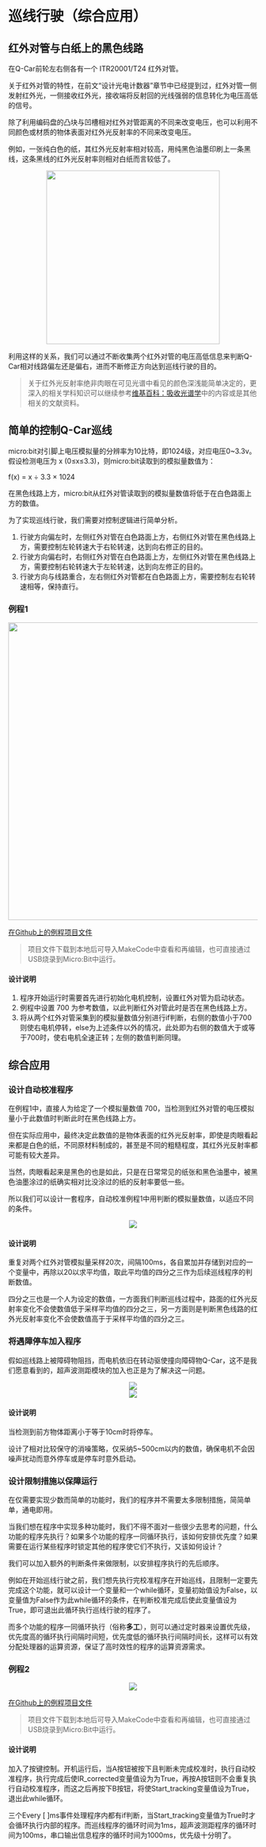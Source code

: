 # 巡线行驶（综合应用）

## 红外对管与白纸上的黑色线路

在Q-Car前轮左右侧各有一个 ITR20001/T24 红外对管。

关于红外对管的特性，在前文“设计光电计数器”章节中已经提到过，红外对管一侧发射红外光，一侧接收红外光，接收端将反射回的光线强弱的信息转化为电压高低的信号。

除了利用编码盘的凸块与凹槽相对红外对管距离的不同来改变电压，也可以利用不同颜色或材质的物体表面对红外光反射率的不同来改变电压。

例如，一张纯白色的纸，其红外光反射率相对较高，用纯黑色油墨印刷上一条黑线，这条黑线的红外光反射率则相对白纸而言较低了。

<div align=center>
<img src="../assets/Infrared_tube_pair_2.png" width="350"/>
</div>

利用这样的关系，我们可以通过不断收集两个红外对管的电压高低信息来判断Q-Car相对线路偏左还是偏右，进而不断修正方向达到巡线行驶的目的。

> 关于红外光反射率绝非肉眼在可见光谱中看见的颜色深浅能简单决定的，更深入的相关学科知识可以继续参考[维基百科：吸收光谱学](https://zh.wikipedia.org/wiki/%E5%90%B8%E6%94%B6%E5%85%89%E8%B0%B1%E5%AD%A6)中的内容或是其他相关的文献资料。

## 简单的控制Q-Car巡线

micro:bit对引脚上电压模拟量的分辨率为10比特，即1024级，对应电压0~3.3v。假设检测电压为 x (0≤x≤3.3)，则micro:bit读取到的模拟量数值为：

f(x) = x ÷ 3.3 × 1024

在黑色线路上方，micro:bit从红外对管读取到的模拟量数值将低于在白色路面上方的数值。

为了实现巡线行驶，我们需要对控制逻辑进行简单分析。

1. 行驶方向偏左时，左侧红外对管在白色路面上方，右侧红外对管在黑色线路上方，需要控制左轮转速大于右轮转速，达到向右修正的目的。
2. 行驶方向偏右时，右侧红外对管在白色路面上方，左侧红外对管在黑色线路上方，需要控制右轮转速大于左轮转速，达到向左修正的目的。
3. 行驶方向与线路重合，左右侧红外对管都在白色路面上方，需要控制左右轮转速相等，保持直行。

### 例程1

<div align=center>
<img src="../assets/microbit-Q-car_Line_tracking_easy.png" width="600"/>
</div>

[在Github上的例程项目文件](https://github.com/Wind-stormger/Makecode/blob/master/microbit-Q-car_Line_tracking_easy.hex)

> 项目文件下载到本地后可导入MakeCode中查看和再编辑，也可直接通过USB烧录到Micro:Bit中运行。

#### 设计说明

1. 程序开始运行时需要首先进行初始化电机控制，设置红外对管为启动状态。
2. 例程中设置 700 为参考数值，以此判断红外对管此时是否在黑色线路上方。
3. 将从两个红外对管采集到的模拟量数值分别进行if判断，右侧的数值小于700则使右电机停转，else为上述条件以外的情况，此处即为右侧的数值大于或等于700时，使右电机全速正转；左侧的数值判断同理。

## 综合应用

### 设计自动校准程序

在例程1中，直接人为给定了一个模拟量数值 700，当检测到红外对管的电压模拟量小于此数值时判断此时在黑色线路上方。

但在实际应用中，最终决定此数值的是物体表面的红外光反射率，即使是肉眼看起来都是白色的纸，不同原材料制成的，甚至是不同的粗糙程度，其红外光反射率都可能有较大差异。

当然，肉眼看起来是黑色的也是如此，只是在日常常见的纸张和黑色油墨中，被黑色油墨涂过的纸确实相对比没涂过的纸的反射率要低一些。

所以我们可以设计一套程序，自动校准例程1中用判断的模拟量数值，以适应不同的条件。

<div align=center>
<img src="../assets/microbit-Q-car_Line_tracking_2.png"/>
</div>

#### 设计说明

重复对两个红外对管模拟量采样20次，间隔100ms，各自累加并存储到对应的一个变量中，再除以20以求平均值，取此平均值的四分之三作为后续巡线程序的判断数值。

四分之三也是一个人为设定的数值，一方面我们判断巡线过程中，路面的红外光反射率变化不会使数值低于采样平均值的四分之三，另一方面则是判断黑色线路的红外光反射率变化不会使数值高于于采样平均值的四分之三。

### 将遇障停车加入程序

假如巡线路上被障碍物阻挡，而电机依旧在转动驱使撞向障碍物Q-Car，这不是我们愿意看到的，超声波测距模块的加入也正是为了解决这一问题。


<div align=center>
<img src="../assets/microbit-Q-car_Line_tracking_3.png"/>
</div>

<div align=center>
<img src="../assets/microbit-Q-car_Line_tracking_4.png"/>
</div>

#### 设计说明

当检测到前方物体距离小于等于10cm时将停车。

设计了相对比较保守的消噪策略，仅采纳5~500cm以内的数值，确保电机不会因噪声扰动而意外停车或是停车时意外启动。

### 设计限制措施以保障运行

在仅需要实现少数而简单的功能时，我们的程序并不需要太多限制措施，简简单单，通电即用。

当我们想在程序中实现多种功能时，我们不得不面对一些很少去思考的问题，什么功能的程序先执行？如果多个功能的程序一同循环执行，该如何安排优先度？如果需要在运行某些程序时锁定其他的程序使它们不执行，又该如何设计？

我们可以加入额外的判断条件来做限制，以安排程序执行的先后顺序。

例如在开始巡线行驶之前，我们想先执行完校准程序在开始巡线，且限制一定要先完成这个功能，就可以设计一个变量和一个while循环，变量初始值设为False，以变量值为False作为此while循环的条件，在判断校准完成后使此变量值设为True，即可退出此循环执行巡线行驶的程序了。

而多个功能的程序一同循环执行（俗称**多工**），则可以通过定时器来设置优先级，优先度高的循环执行间隔时间短，优先度低的循环执行间隔时间长，这样可以有效分配处理器的运算资源，保证了高时效性的程序的运算资源需求。

### 例程2

<div align=center>
<img src="../assets/microbit-Q-car_Line_tracking.png"/>
</div>

[在Github上的例程项目文件](https://github.com/Wind-stormger/Makecode/blob/master/microbit-Q-car_Line_tracking.hex)

> 项目文件下载到本地后可导入MakeCode中查看和再编辑，也可直接通过USB烧录到Micro:Bit中运行。

#### 设计说明

加入了按键控制。开机运行后，当A按钮被按下且判断未完成校准时，执行自动校准程序，执行完成后使IR_corrected变量值设为为True，再按A按钮则不会重复执行自动校准程序，而这之后再按下B按钮，将使Start_tracking变量值设为True，退出此while循环。

三个Every [ ]ms事件处理程序内都有if判断，当Start_tracking变量值为True时才会循环执行内部的程序。而巡线程序的循环时间为1ms，超声波测距程序的循环时间为100ms，串口输出信息程序的循环时间为1000ms，优先级十分明了。